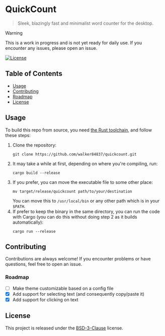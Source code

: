 # QuickCount

> Sleek, blazingly fast and minimalist word counter for the desktop.

> [!WARNING]
> This is a work in progress and is not yet ready for daily use.
> If you encounter any issues, please open an issue.

[![License](https://img.shields.io/badge/license-BSD--3--Clause-blue.svg)](LICENSE.md)

## Table of Contents

- [Usage](#usage)
- [Contributing](#contributing)
- [Roadmap](#roadmap)
- [License](#license)

## Usage

To build this repo from source, you need [the Rust toolchain](https://rustup.rs), and follow these steps:

1. Clone the repository:
    ```console
    git clone https://github.com/walker84837/quickcount.git
    ```
2. It may take a while at first, depending on where you're compiling, run:
    ```console
    cargo build --release
    ```
3. If you prefer, you can move the executable file to some other place:
    ```console
    mv target/release/quickcount path/to/your/destination
    ```
    You can move this to `/usr/local/bin` or any other path which is in your `$PATH`.
4. If prefer to keep the binary in the same directory, you can run the code with Cargo (you can do this without doing step 2 as it builds automatically):
    ```console
    cargo run --release
    ```

## Contributing

Contributions are always welcome! If you encounter problems or have questions, feel free to open an issue.

### Roadmap

- [ ] Make theme customizable based on a config file
- [X] Add support for selecting text (and consequently copy/paste it)
- [X] Add support for clicking on text

## License

This project is released under the [BSD-3-Clause](LICENSE.md) license.
